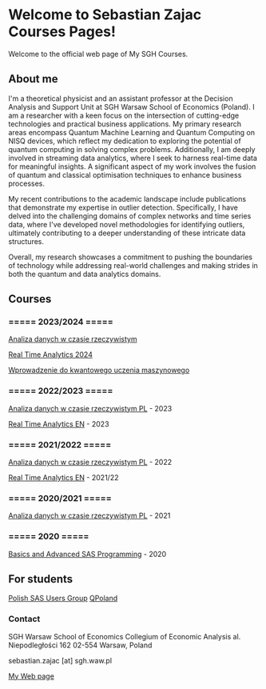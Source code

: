 # Welcome to Sebastian Zajac Courses Pages!

Welcome to the official web page of My SGH Courses.

## About me

I'm a theoretical physicist and an assistant professor at the Decision Analysis and Support Unit at SGH Warsaw School of Economics (Poland). I am a researcher with a keen focus on the intersection of cutting-edge technologies and practical business applications. My primary research areas encompass Quantum Machine Learning and Quantum Computing on NISQ devices, which reflect my dedication to exploring the potential of quantum computing in solving complex problems. Additionally, I am deeply involved in streaming data analytics, where I seek to harness real-time data for meaningful insights. A significant aspect of my work involves the fusion of quantum and classical optimisation techniques to enhance business processes.

My recent contributions to the academic landscape include publications that demonstrate my expertise in outlier detection. Specifically, I have delved into the challenging domains of complex networks and time series data, where I've developed novel methodologies for identifying outliers, ultimately contributing to a deeper understanding of these intricate data structures.

Overall, my research showcases a commitment to pushing the boundaries of technology while addressing real-world challenges and making strides in both the quantum and data analytics domains.


## Courses

### ===== 2023/2024 =====
[Analiza danych w czasie rzeczywistym](https://sebkaz-teaching.github.io/RTA_2024/)

[Real Time Analytics 2024](https://sebkaz-teaching.github.io/RTA_2024EN/)

[Wprowadzenie do kwantowego uczenia maszynowego](https://sebkaz-teaching.github.io/intro_to_qml/)

### ===== 2022/2023 =====
[Analiza danych w czasie rzeczywistym PL](https://sebkaz-teaching.github.io/RTA_2023/) -  2023

[Real Time Analytics EN](https://sebkaz-teaching.github.io/RTA_2023EN/) - 2023

### ===== 2021/2022 =====

[Analiza danych w czasie rzeczywistym PL](https://sebkaz-teaching.github.io/RTA_summer2022/) -  2022

[Real Time Analytics EN](https://sebkaz-teaching.github.io/RealTimeEN/) -  2021/22


### ===== 2020/2021 =====

[Analiza danych w czasie rzeczywistym PL](https://sebkaz-teaching.github.io/RealTime/) - 2021


### ===== 2020 =====

[Basics and Advanced SAS Programming](https://sebkaz-teaching.github.io/ProgramowanieSAS/index.html) - 2020 

## For students

[Polish SAS Users Group](http://polsug.com/PolSUG_intro.pdf)
[QPoland](https://qworld.net/qpoland/)

### Contact

SGH Warsaw School of Economics 
Collegium of Economic Analysis 
al. Niepodległości 162 
02-554 Warsaw, Poland 

sebastian.zajac [at] sgh.waw.pl

[My Web page](https://sebastianzajac.pl)
